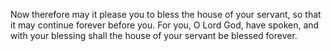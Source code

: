 Now therefore may it please you to bless the house of your servant, so that it may continue forever before you. For you, O Lord God, have spoken, and with your blessing shall the house of your servant be blessed forever.
